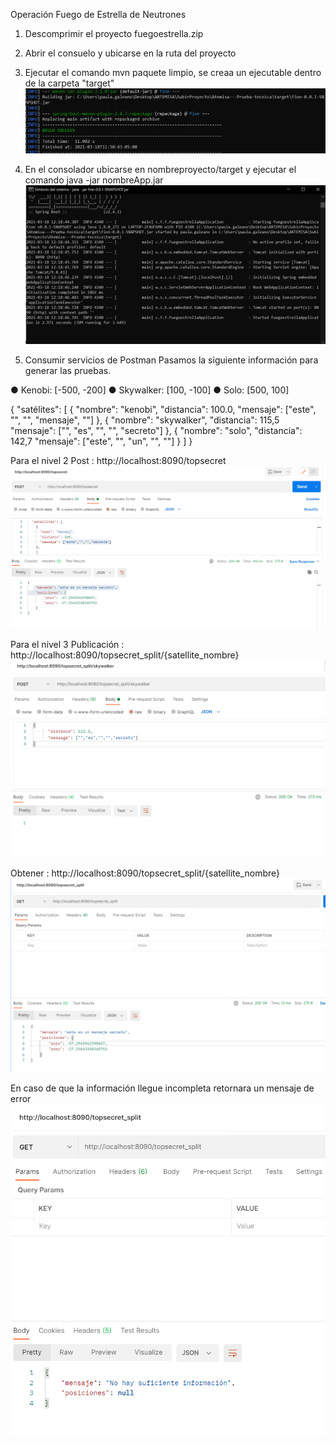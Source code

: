 Operación Fuego de Estrella de Neutrones

1. Descomprimir el proyecto fuegoestrella.zip

2. Abrir el consuelo y ubicarse en la ruta del proyecto 

3. Ejecutar el comando mvn paquete limpio, se creaa un ejecutable dentro de la carpeta "target" 
![Con titulo](fotosPruebaTecnica/generarJar.PNG)

4. En el consolador ubicarse en nombreproyecto/target y ejecutar el comando java -jar nombreApp.jar
![Con titulo](fotosPruebaTecnica/jarApp.PNG)

5. Consumir servicios de Postman
Pasamos la siguiente información para generar las pruebas. 

● Kenobi: [-500, -200] 
● Skywalker: [100, -100] 
● Solo: [500, 100]

{ 
"satélites": [ 
    { 
 "nombre": "kenobi", 
 "distancia": 100.0, 
 "mensaje": ["este", "", "", "mensaje", ""] 
    }, 
    { 
 "nombre": "skywalker", 
 "distancia": 115,5 
 "mensaje": ["", "es", "", "", "secreto"] 
    }, 
    { 
 "nombre": "solo", 
 "distancia": 142,7 
 "mensaje": ["este", "", "un", "", ""] 
    } 
  ] 
} 

Para el nivel 2 
Post : http://localhost:8090/topsecret
![Con titulo](fotosPruebaTecnica/post_topsecret.PNG) 

Para el nivel 3 
Publicación : http://localhost:8090/topsecret_split/{satellite_nombre} 
![Con titulo](fotosPruebaTecnica/post_topsecretnombre.PNG) 

Obtener : http://localhost:8090/topsecret_split/{satellite_nombre} 
![Con titulo](fotosPruebaTecnica/gettopsecretnombre.PNG) 


En caso de que la información llegue incompleta retornara un mensaje de error
![Con titulo](fotosPruebaTecnica/errorGettopsecretnombre.PNG) 


